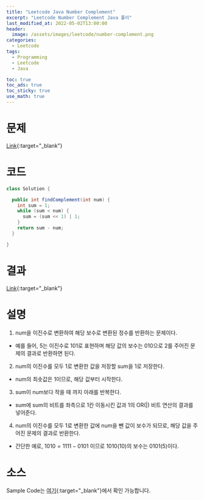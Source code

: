 ```yaml
---
title: "Leetcode Java Number Complement"
excerpt: "Leetcode Number Complement Java 풀이"
last_modified_at: 2022-05-02T13:00:00
header:
  image: /assets/images/leetcode/number-complement.png
categories:
  - Leetcode
tags:
  - Programming
  - Leetcode
  - Java

toc: true
toc_ads: true
toc_sticky: true
use_math: true
---
```

# 문제
[Link](https://leetcode.com/problems/number-complement/){:target="_blank"}

# 코드
```java
class Solution {

  public int findComplement(int num) {
    int sum = 1;
    while (sum < num) {
      sum = (sum << 1) | 1;
    }
    return sum - num;
  }

}
```

# 결과
[Link](https://leetcode.com/submissions/detail/691349921/){:target="_blank"}

# 설명
1. num을 이진수로 변환하여 해당 보수로 변환된 정수를 반환하는 문제이다.
- 예를 들어, 5는 이진수로 101로 표현하며 해당 값의 보수는 010으로 2를 주어진 문제의 결과로 반환하면 된다.

2. num의 이진수를 모두 1로 변환한 값을 저장할 sum을 1로 저장한다.
- num의 최솟값은 1이므로, 해당 값부터 시작한다.

3. sum이 num보다 작을 때 까지 아래를 반복한다.
- sum에 sum의 비트를 좌측으로 1칸 이동시킨 값과 1의 OR(&#124;) 비트 연산의 결과를 넣어준다.

4. num의 이진수를 모두 1로 변환한 값에 num을 뺀 값이 보수가 되므로, 해당 값을 주어진 문제의 결과로 반환한다.
- 간단한 예로, $1010 = 1111 - 0101$ 이므로 1010(10)의 보수는 0101(5)이다.

# 소스
Sample Code는 [여기](https://github.com/GracefulSoul/leetcode/blob/master/src/main/java/gracefulsoul/problems/NumberComplement.java){:target="_blank"}에서 확인 가능합니다.